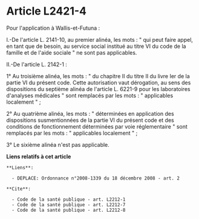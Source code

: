 # Article L2421-4

Pour l'application à Wallis-et-Futuna : 

I.-De l'article L. 2141-10, au premier alinéa, les mots : " qui peut faire appel, en tant que de besoin, au service social
institué au titre VI du code de la famille et de l'aide sociale " ne sont pas applicables. 

II.-De l'article L. 2142-1 : 

1° Au troisième alinéa, les mots : " du chapitre II du titre II du livre Ier de la partie VI du présent code. Cette
autorisation vaut dérogation, au sens des dispositions du septième alinéa de l'article L. 6221-9 pour les laboratoires
d'analyses médicales " sont remplacés par les mots : " applicables localement " ; 

2° Au quatrième alinéa, les mots : " déterminées en application des dispositions susmentionnées de la partie VI du présent
code et des conditions de fonctionnement déterminées par voie réglementaire " sont remplacés par les mots : " applicables
localement " ; 

3° Le sixième alinéa n'est pas applicable.

**Liens relatifs à cet article**

	**Liens**:

	  - DEPLACE: Ordonnance n°2008-1339 du 18 décembre 2008 - art. 2

	**Cite**:

	  - Code de la santé publique - art. L2212-1
	  - Code de la santé publique - art. L2212-7
	  - Code de la santé publique - art. L2212-8

